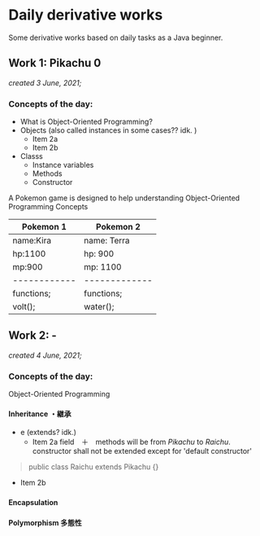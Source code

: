 # Daily derivative works
Some derivative works based on daily tasks as a Java beginner. 


## Work 1: Pikachu 0
_created 3 June, 2021;_
### Concepts of the day:

* What is Object-Oriented Programming?
* Objects (also called instances in some cases?? idk. )
  * Item 2a
  * Item 2b
* Classs
  * Instance variables
  * Methods
  * Constructor


A Pokemon game is designed to help understanding 
Object-Oriented Programming Concepts




Pokemon 1    | Pokemon 2
------------ | -------------
name:Kira| name: Terra   
hp:1100| hp: 900   
mp:900| mp: 1100  
------------ | -------------
functions; | functions;
volt(); | water();





## Work 2: -
_created 4 June, 2021;_

### Concepts of the day:
Object-Oriented Programming

#### Inheritance ・継承
* e (extends? idk.)
  * Item 2a
field　＋　methods will be  from _Pikachu_ to _Raichu_. \
constructor shall not be extended except for 'default constructor'

 > public class Raichu extends Pikachu {}
 
  * Item 2b

>
#### Encapsulation　
#### Polymorphism 多態性
